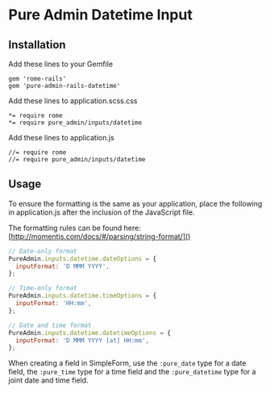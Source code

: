 # Pure Admin Datetime Input

## Installation

Add these lines to your Gemfile

```
gem 'rome-rails'
gem 'pure-admin-rails-datetime'
```

Add these lines to application.scss.css

```
*= require rome
*= require pure_admin/inputs/datetime
```

Add these lines to application.js

```
//= require rome
//= require pure_admin/inputs/datetime
```

## Usage
To ensure the formatting is the same as your application, place the following in application.js
after the inclusion of the JavaScript file.

The formatting rules can be found here:  [http://momentjs.com/docs/#/parsing/string-format/]()

```js
// Date-only format
PureAdmin.inputs.datetime.dateOptions = {
  inputFormat: 'D MMM YYYY',
};

// Time-only format
PureAdmin.inputs.datetime.timeOptions = {
  inputFormat: 'HH:mm',
};

// Date and time format
PureAdmin.inputs.datetime.datetimeOptions = {
  inputFormat: 'D MMM YYYY [at] HH:mm',
};
```

When creating a field in SimpleForm, use the `:pure_date` type for a date field,
the `:pure_time` type for a time field and the `:pure_datetime` type for a joint date and time field.
